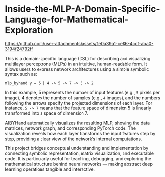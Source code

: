 # Inside-the-MLP-A-Domain-Specific-Language-for-Mathematical-Exploration

https://github.com/user-attachments/assets/1e0a39a1-ce86-4ccf-aba0-3194f24792ff

This is a domain-specific language (DSL) for describing and visualizing multilayer perceptrons (MLPs) in an intuitive, human-readable form. It allows users to express network architectures using a simple symbolic syntax such as:

`mlp_byhand y = 5 | 4 -> 5 -> 7 -> 3 -> 2`

In this example, 5 represents the number of input features (e.g., `5` pixels per image), 4 denotes the number of samples (e.g., `4` images), and the numbers following the arrows specify the projected dimensions of each layer. For instance, `5 -> 7` means that the feature space of dimension 5 is linearly transformed into a space of dimension 7.

AIBYHand automatically visualizes the resulting MLP, showing the data matrices, network graph, and corresponding PyTorch code. The visualization reveals how each layer transforms the input features step by step, providing a clear view of the network’s internal computations.

This project bridges conceptual understanding and implementation by connecting symbolic representation, matrix visualization, and executable code. It is particularly useful for teaching, debugging, and exploring the mathematical structure behind neural networks — making abstract deep learning operations tangible and interactive.

